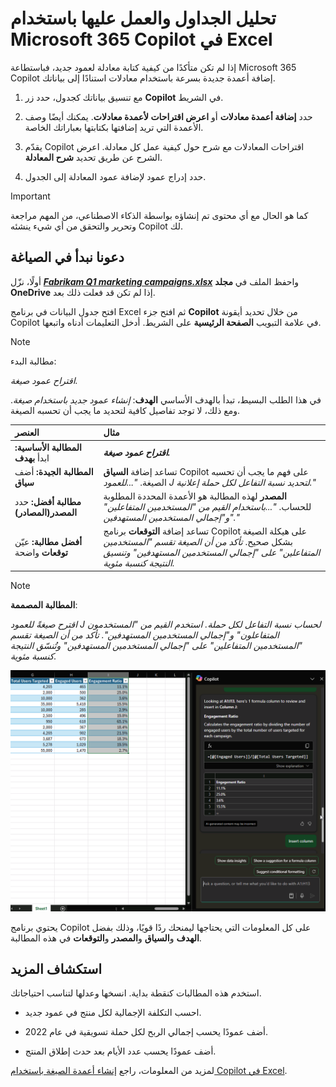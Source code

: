 # تحليل الجداول والعمل عليها باستخدام Microsoft 365 Copilot في Excel

إذا لم تكن متأكدًا من كيفية كتابة معادلة لعمود جديد، فباستطاعة Microsoft 365 Copilot إضافة أعمدة جديدة بسرعة باستخدام معادلات استنادًا إلى بياناتك.

1. مع تنسيق بياناتك كجدول، حدد زر **Copilot** في الشريط.

1. حدد **إضافة أعمدة معادلات** أو **اعرض اقتراحات لأعمدة معادلات**. يمكنك أيضًا وصف الأعمدة التي تريد إضافتها بكتابتها بعباراتك الخاصة.

1. يقدّم Copilot اقتراحات المعادلات مع شرح حول كيفية عمل كل معادلة. اعرض الشرح عن طريق تحديد **شرح المعادلة**.

1. حدد إدراج عمود لإضافة عمود المعادلة إلى الجدول.

> [!IMPORTANT]
> كما هو الحال مع أي محتوى تم إنشاؤه بواسطة الذكاء الاصطناعي، من المهم مراجعة وتحرير والتحقق من أي شيء ينشئه Copilot لك.

## دعونا نبدأ في الصياغة

أولًا، نزّل **_[Fabrikam Q1 marketing campaigns.xlsx](https://go.microsoft.com/fwlink/?linkid=2269124)_** واحفظ الملف في **مجلد OneDrive** إذا لم تكن قد فعلت ذلك بعد.

افتح جدول البيانات في برنامج Excel ثم افتح جزء **Copilot** من خلال تحديد أيقونة Copilot في علامة التبويب **الصفحة الرئيسية** على الشريط. أدخل التعليمات أدناه واتبعها.

> [!NOTE]
> مطالبة البدء:
>
> _اقتراح عمود صيغة._

في هذا الطلب البسيط، تبدأ بالهدف الأساسي **الهدف**: _إنشاء عمود جديد باستخدام صيغة_. ومع ذلك، لا توجد تفاصيل كافية لتحديد ما يجب أن تحسبه الصيغة.  

| العنصر | مثال |
| :------ | :------- |
| **المطالبة الأساسية:** ابدأ **بهدف** | **_اقتراح عمود صيغة._** |
| **المطالبة الجيدة:** أضف **سياق** | تساعد إضافة **السياق** Copilot على فهم ما يجب أن تحسبه الصيغة. _"...للعمود J لتحديد نسبة التفاعل لكل حملة إعلانية."_ |
| **مطالبة أفضل:** حدد **المصدر(المصادر)** | **المصدر** لهذه المطالبة هو الأعمدة المحددة المطلوبة للحساب. _"...باستخدام القيم من "المستخدمين المتفاعلين" و"إجمالي المستخدمين المستهدفين"."_ |
| **أفضل مطالبة:** عيّن **توقعات** واضحة | تساعد إضافة **التوقعات** برنامج Copilot على هيكلة الصيغة بشكل صحيح. _تأكد من أن الصيغة تقسم "المستخدمين المتفاعلين" على "إجمالي المستخدمين المستهدفين" وتنسيق النتيجة كنسبة مئوية._ |

> [!NOTE]  
> **المطالبة المصممة**:  
>
> _اقترح صيغةً للعمود J لحساب نسبة التفاعل لكل حملة. استخدم القيم من "المستخدمون المتفاعلون" و"إجمالي المستخدمين المستهدفين". تأكد من أن الصيغة تقسم "المستخدمين المتفاعلين" على "إجمالي المستخدمين المستهدفين" وتُنسّق النتيجة كنسبة مئوية._  

![لقطة شاشة لنتائج المطالبة المصممة باستخدام Copilot في Excel.](../media/ask_copilot-explain-formula-results-excel.png)

يحتوي برنامج Copilot على كل المعلومات التي يحتاجها ليمنحك ردًا قويًا، وذلك بفضل **الهدف** و**السياق** و**المصدر** و**التوقعات** في هذه المطالبة.

## استكشاف المزيد

استخدم هذه المطالبات كنقطة بداية. انسخها وعدلها لتناسب احتياجاتك.

- احسب التكلفة الإجمالية لكل منتج في عمود جديد.

- أضف عمودًا يحسب إجمالي الربح لكل حملة تسويقية في عام 2022.

- أضف عمودًا يحسب عدد الأيام بعد حدث إطلاق المنتج.

لمزيد من المعلومات، راجع [إنشاء أعمدة الصيغة باستخدام Copilot في Excel](https://support.microsoft.com/office/generate-formula-columns-with-copilot-in-excel-d866d926-9791-4e5f-be2a-c6dd9e587a47).
